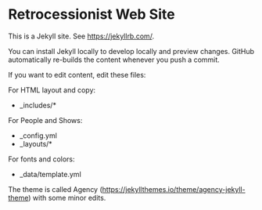 # Retrocessionist Web Site

This is a Jekyll site. See https://jekyllrb.com/.

You can install Jekyll locally to develop locally and preview changes. GitHub automatically re-builds the content whenever you push a commit.

If you want to edit content, edit these files:

For HTML layout and copy:

+ \_includes/*

For People and Shows:

+ \_config.yml
+ \_layouts/*

For fonts and colors:

+ \_data/template.yml

The theme is called Agency (https://jekyllthemes.io/theme/agency-jekyll-theme) with some minor edits.

